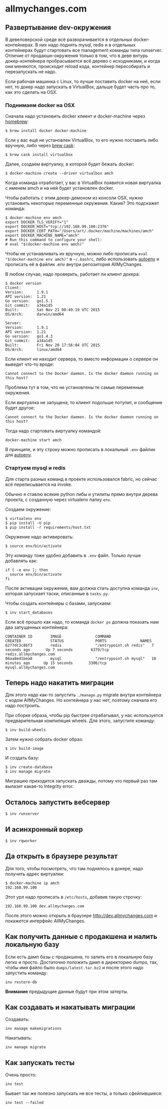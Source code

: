 allmychanges.com
================

Развертывание dev-окружения
---------------------------

В девеловерской среде всё разворачивается в отдельных docker-контейнерах.
В них надо поднять mysql, redis и в отдельных контейнерах будут стартовать
все management команды типа runserver. Отличие от продакшн-окружения только
в том, что в деве внтурь докер-контейнера пробрасывается всё дерево с
исходниками, и когда они меняются, происходит reload кода, контейнер пересобирать
и перезапускать не надо.

Если рабочая машинка с Linux, то лучше поставить docker на неё, если нет, то
докер надо запускать в VirtualBox, дальше будет часть про то, как это сделать на OSX.

### Поднимаем docker на OSX

Сначала надо установить docker клиент и docker-machine через [homebrew][]:

```
$ brew install docker docker-machine
```

Если у вас ещё не установлен VirtualBox, то его нужно поставить либо вручную,
либо через [brew cask][cask]:

```
$ brew cask install virtualbox
```

Далее, создаем виртуалку, в которой будет бежать docker:

```
$ docker-machine create --driver virtualbox amch
```

Когда команда отработает, у вас в VirtualBox появится новая виртуалка
с именем amch и на ней будет установлен docker.

Чтобы работать с этим докер-демоном из консоли OSX, нужно установить
некоторые переменные окружения. Какие? Это подскажет команда:

```
$ docker-machine env amch
export DOCKER_TLS_VERIFY="1"
export DOCKER_HOST="tcp://192.168.99.100:2376"
export DOCKER_CERT_PATH="/Users/art/.docker/machine/machines/amch"
export DOCKER_MACHINE_NAME="amch"
# Run this command to configure your shell:
# eval "$(docker-machine env amch)"
```

Чтобы не устанавливать их вручную, можно либо прописать `eval "$(docker-machine env amch)"`
в `~/.bashrc`, либо использовать [autoenv][] и прописать её в файлик .env внутри репозитория
AllMyChanges.

В любом случае, надо проверить, работает ли клиент докера:

```
$ docker version
Client:
Version:      1.9.1
API version:  1.21
Go version:   go1.5.1
Git commit:   a34a1d5
Built:        Sat Nov 21 00:49:19 UTC 2015
OS/Arch:      darwin/amd64

Server:
Version:      1.9.1
API version:  1.21
Go version:   go1.4.3
Git commit:   a34a1d5
Built:        Fri Nov 20 17:56:04 UTC 2015
OS/Arch:      linux/amd64
```

Если клиент не находит сервера, то вместо информации о сервере он выведет что-то
вроде:

```
Cannot connect to the Docker daemon. Is the docker daemon running on this host?
```

Проблема тут в том, что не установлены те самые переменные окружения.

Если виртуалка не запущена, то клиент подольше потупит, и сообщение будет другое:

```
Cannot connect to the Docker daemon. Is the docker daemon running on this host?
```

Тогда надо стартовать виртуалку командой:

```
docker-machine start amch
```

В принципе, и эту строку можно прописать в локальный `.env` файлик для [autoenv][].


### Стартуем mysql и redis

Для старта разных команд в проекте использовался fabric, но сейчас всё
переписывается на invoke.

Обычно я ставлю всякие python либы и утилиты прямо внутри дерева проекта,
с созданную через virtualenv папку `env`.

Создаем окружение:

```
$ virtualenv env
$ pip install -U pip
$ pip install -r requirements/host.txt
```

Окружение надо активировать:

```
$ source env/bin/activate
```

Эту команду тоже удобно добавить в `.env` файл. Только лучше добавлять как:

```
if [ -e env ]; then
  source env/bin/activate
fi
```

После активации окружения, вам должна стать доступна команда `inv`,
которая запускает таски, описанные в `tasks.py`.

Чтобы создать контейнеры с базами, запускаем:

```
$ inv start_databases
```

Если всё прошло как надо, то команда `docker ps` должна показать нам два запущенных
контейнера:

```
CONTAINER ID        IMAGE               COMMAND                  CREATED             STATUS              PORTS               NAMES
6277dc3c8bf3        redis               "/entrypoint.sh redis"   7 seconds ago       Up 7 seconds        6379/tcp            redis.allmychanges.com
06aa8ed1bea8        mysql               "/entrypoint.sh mysql"   10 minutes ago      Up 15 seconds       3306/tcp            mysql.allmychanges.com
```

Теперь надо накатить миграции
-----------------------------

Для этого надо как-то запустить `./manage.py` migrate внутри контейнера с кодом
AllMyChanges. Но контейнера у нас нет, поэтому сначала его надо построить.

При сборке образа, чтобы pip быстрее отрабатывал, у нас используется
предварительная компиляция wheels. Для этого, запустите команду:

```
$ inv build-wheels
```

Затем нужно собрать docker образ:

```
$ inv build-image
```

И создать базу:

```
$ inv create-database
$ inv manage migrate
```

Миграцию приходится запускать дважды, потому что первый раз там
вылазит какая-то Integrity error.

Осталось запустить вебсервер
----------------------------

```
$ inv runserver
```

И асинхронный воркер
--------------------

```
$ inv rqworker
```

Да открыть в браузере результат
-------------------------------

Для того, чтобы посмотреть, что там поднялось в докере, надо получить адрес
виртуалки:

```
$ docker-machine ip amch
192.168.99.100
```

Этот урл надо прописать в `/etc/hosts`, добавив такую строчку:

```
192.168.99.100 dev.allmychanges.com
```

После этого можно открыть в браузере <http://dev.allmychanges.com> и покажется
интерфейс AllMyChanges.


Как получить данные с продакшена и налить локальную базу
--------------------------------------------------------

Если есть дамп базы с продакшена, то залить его в локальную базу легко и просто.
Достаточно положить дамп в директорию dumps, так, чтобы имя файло было
`dumps/latest.tar.bz2` и после этого надо запустить команду:

```
inv restore-db
```

**Внимание** предыдущие данные будут при этом затерты.


[homebrew]: http://brew.sh
[cask]: http://caskroom.io
[autoenv]: https://github.com/kennethreitz/autoenv


Как создавать и накатывать миграции
-----------------------------------

Создавать:
```
inv manage makemigrations
```

Накатывать:
```
inv manage migrate
```

Как запускать тесты
-------------------

Очень просто:

```
inv test
```

Бывает так же полезно запускать не все тесты, а только сфейлившиеся:

```
inv test --failed
```
